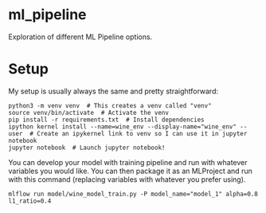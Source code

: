 # ml_pipeline
Exploration of different ML Pipeline options.

# Setup

My setup is usually always the same and pretty straightforward: 
```
python3 -m venv venv  # This creates a venv called "venv"
source venv/bin/activate  # Activate the venv
pip install -r requirements.txt  # Install dependencies
ipython kernel install --name=wine_env --display-name="wine_env" --user  # Create an ipykernel link to venv so I can use it in jupyter notebook
jupyter notebook  # Launch jupyter notebook!

```


You can develop your model with training pipeline and run with whatever variables you would like. 
You can then package it as an MLProject and run with this command (replacing variables with whatever you prefer using). 
```
mlflow run model/wine_model_train.py -P model_name="model_1" alpha=0.8 l1_ratio=0.4
```